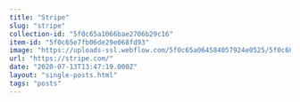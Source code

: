 ```yaml
---
title: "Stripe"
slug: "stripe"
collection-id: "5f0c65a1066bae2706b29c16"
item-id: "5f0c65e7fb06de29e068fd93"
image: "https://uploads-ssl.webflow.com/5f0c65a064584057924e0525/5f0c68976632f74242657dcf_small.jpg"
url: "https://stripe.com/"
date: "2020-07-13T13:47:19.000Z"
layout: "single-posts.html"
tags: "posts"
---
```



